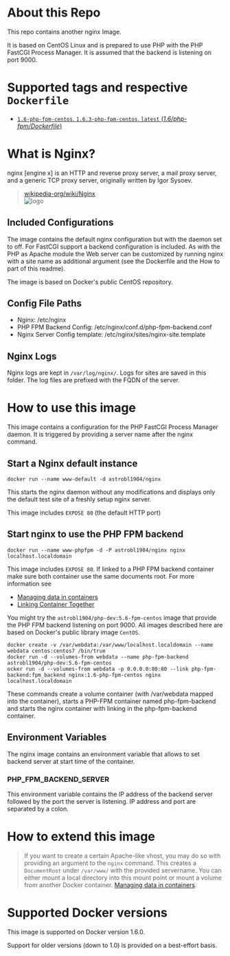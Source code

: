 # About this Repo

This repo contains another nginx Image.

It is based on CentOS Linux and is prepared to use PHP with the PHP FastCGI Process Manager. It is assumed that the backend is listening on port 9000.

# Supported tags and respective `Dockerfile`

- [`1.6-php-fpm-centos`, `1.6.3-php-fpm-centos`, `latest` (*1.6/php-fpm/Dockerfile*)](https://github.com/astrobl1904/docker-library/tree/master/nginx/1.6/php-fpm/Dockerfile)

# What is Nginx?

nginx [engine x] is an HTTP and reverse proxy server, a mail proxy server, and a generic TCP proxy server, originally written by Igor Sysoev.

> [wikipedia-org/wiki/Nginx](https://en.wikipedia.org/wiki/Nginx)  
![logo](http://nginx.org/nginx.png)

## Included Configurations

The image contains the default nginx configuration but with the daemon set to off. For FastCGI support a backend configuration is included. As with the PHP as Apache module the Web server can be customized by running nginx with a site name as additional argument (see the Dockerfile and the How to part of this readme).

The image is based on Docker's public CentOS repository.


## Config File Paths

- Nginx: /etc/nginx
- PHP FPM Backend Config: /etc/nginx/conf.d/php-fpm-backend.conf
- Nginx Server Config template: /etc/nginx/sites/nginx-site.template

## Nginx Logs

Nginx logs are kept in `/var/log/nginx/`. Logs for sites are saved in this 
folder. The log files are prefixed with the FQDN of the server.

# How to use this image

This image contains a configuration for the PHP FastCGI Process Manager daemon. It is triggered by providing a server name after the nginx command.

## Start a Nginx default instance

    docker run --name www-default -d astrobl1904/nginx

This starts the nginx daemon without any modifications and displays only the default 
test site of a freshly setup nginx server.

This image includes `EXPOSE 80` (the default HTTP port)

## Start nginx to use the PHP FPM backend

    docker run --name www-phpfpm -d -P astrobl1904/nginx nginx localhost.localdomain

This image includes `EXPOSE 80`. If linked to a PHP FPM backend container make sure both container use the same documents root. For more information see

- [Managing data in containers](https://docs.docker.com/userguide/dockervolumes/#volume)
- [Linking Container Together](https://docs.docker.com/userguide/dockerlinks/)

You might try the `astrobl1904/php-dev:5.6-fpm-centos` image that provide the PHP FPM backend listening on port 9000. All images described here are based on Docker's public library image `CentOS`.

    docker create -v /var/webdata:/var/www/localhost.localdomain --name webdata centos:centos7 /bin/true
    docker run -d --volumes-from webdata --name php-fpm-backend astrobl1904/php-dev:5.6-fpm-centos
    ocker run -d --volumes-from webdata -p 0.0.0.0:80:80 --link php-fpm-backend:fpm_backend nginx:1.6-php-fpm-centos nginx localhost.localdomain

These commands create a volume container (with /var/webdata mapped into the container), starts a PHP-FPM container named php-fpm-backend and starts the nginx container with linking in the php-fpm-backend container.

## Environment Variables

The nginx image contains an environment variable that allows to set backend server at start time of the container.

### PHP\_FPM\_BACKEND\_SERVER

This environment variable contains the IP address of the backend server followed by the port the server is listening. IP address and port are separated by a colon.


# How to extend this image

> If you want to create a certain Apache-like vhost, you may do so with providing an argument to the `nginx` command. This creates a `DocumentRoot` under `/var/www/` with the provided servername. You can either mount a local directory into this mount point or mount a volume from another Docker container.
> [Managing data in containers](https://docs.docker.com/userguide/dockervolumes/#volume).


# Supported Docker versions

This image is supported on Docker version 1.6.0.

Support for older versions (down to 1.0) is provided on a best-effort basis.

